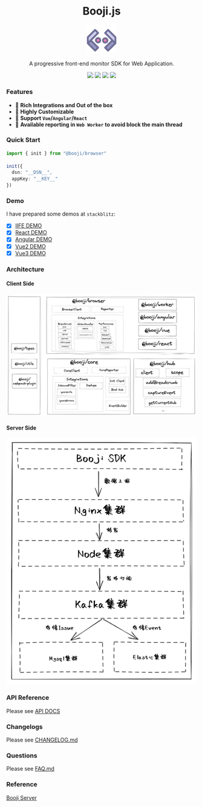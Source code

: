 <h1 align="center">Booji.js</h1>
<div align="center">
<img src="https://raw.githubusercontent.com/tian0o0/pic/master/icon.png" width="80">

</div>

<p align="center">A progressive front-end monitor SDK for Web Application.</p>

<p align="center">
<a href="https://github.com/tian0o0/booji/tags"><img src="https://img.shields.io/github/v/tag/tian0o0/booji?logo=github&style=for-the-badge"/></a>
<a href="https://github.com/tian0o0/booji/actions"><img src="https://img.shields.io/github/workflow/status/tian0o0/booji/Deploy?logo=github&style=for-the-badge"/></a>
<a href="https://app.codecov.io/gh/tian0o0/booji/"><img src="https://img.shields.io/codecov/c/github/tian0o0/booji/master?logo=codecov&style=for-the-badge"/></a>
<a href="https://space.bilibili.com/7230077"><img src="https://img.shields.io/badge/B站-来干杯鸭-f3f3f3?logo=bilibili&labelColor=ff69b4&logoColor=white&style=for-the-badge"/></a>
</p>

### Features
- :gift: **Rich Integrations and Out of the box**
- :art: **Highly Customizable**
- :rainbow: **Support `Vue`/`Angular`/`React`**
- :rocket: **Available reporting in `Web Worker` to avoid block the main thread**

### Quick Start
```ts
import { init } from "@booji/browser"

init({
  dsn: "__DSN__",
  appKey: "__KEY__"
})
```

### Demo
I have prepared some demos at `stackblitz`:
- [x] [IIFE DEMO](https://stackblitz.com/edit/booji-iife?file=index.html)
- [x] [React DEMO](https://stackblitz.com/edit/booji-react?file=index.tsx)
- [x] [Angular DEMO](https://stackblitz.com/edit/booji-angular?file=src/app/app.module.ts)
- [x] [Vue2 DEMO](https://stackblitz.com/edit/booji-vue2?file=src/main.js)
- [x] [Vue3 DEMO](https://stackblitz.com/edit/booji-vue3?file=src/main.js)

### Architecture

#### Client Side
![](https://raw.githubusercontent.com/tian0o0/pic/master/20220521181712.png)

#### Server Side
![](https://raw.githubusercontent.com/tian0o0/pic/master/20220521181739.png)

### API Reference

Please see [API DOCS](https://tian0o0.github.io/booji/)

### Changelogs

Please see [CHANGELOG.md](https://github.com/tian0o0/booji/blob/master/CHANGELOG.md)

### Questions

Please see [FAQ.md](https://github.com/tian0o0/booji/blob/master/FAQ.md)

### Reference
[Booji Server](https://github.com/tian0o0/booji-server/blob/master/README.md)
